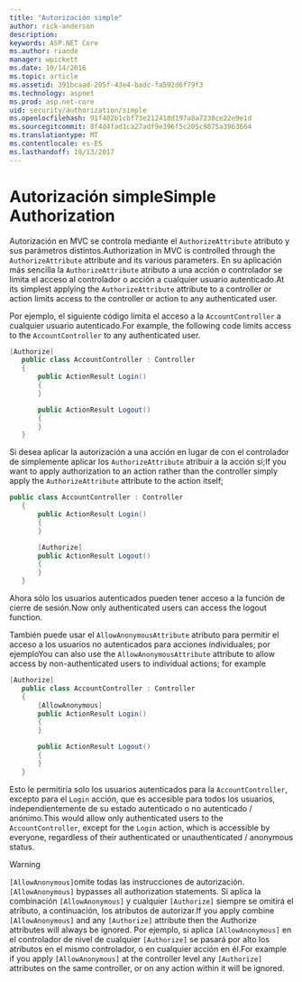 ```yaml
---
title: "Autorización simple"
author: rick-anderson
description: 
keywords: ASP.NET Core
ms.author: riande
manager: wpickett
ms.date: 10/14/2016
ms.topic: article
ms.assetid: 391bcaad-205f-43e4-badc-fa592d6f79f3
ms.technology: aspnet
ms.prod: asp.net-core
uid: security/authorization/simple
ms.openlocfilehash: 91f402b1cbf73e212418d197a8a7230ce22e9e1d
ms.sourcegitcommit: 8f4d4fad1ca27adf9e396f5c205c9875a3963664
ms.translationtype: MT
ms.contentlocale: es-ES
ms.lasthandoff: 10/13/2017
---
```

# <a name="simple-authorization"></a><span data-ttu-id="64fd3-103">Autorización simple</span><span class="sxs-lookup"><span data-stu-id="64fd3-103">Simple Authorization</span></span>

<a name="security-authorization-simple"></a>

<span data-ttu-id="64fd3-104">Autorización en MVC se controla mediante el `AuthorizeAttribute` atributo y sus parámetros distintos.</span><span class="sxs-lookup"><span data-stu-id="64fd3-104">Authorization in MVC is controlled through the `AuthorizeAttribute` attribute and its various parameters.</span></span> <span data-ttu-id="64fd3-105">En su aplicación más sencilla la `AuthorizeAttribute` atributo a una acción o controlador se limita el acceso al controlador o acción a cualquier usuario autenticado.</span><span class="sxs-lookup"><span data-stu-id="64fd3-105">At its simplest applying the `AuthorizeAttribute` attribute to a controller or action limits access to the controller or action to any authenticated user.</span></span>

<span data-ttu-id="64fd3-106">Por ejemplo, el siguiente código limita el acceso a la `AccountController` a cualquier usuario autenticado.</span><span class="sxs-lookup"><span data-stu-id="64fd3-106">For example, the following code limits access to the `AccountController` to any authenticated user.</span></span>

```csharp
[Authorize]
   public class AccountController : Controller
   {
       public ActionResult Login()
       {
       }

       public ActionResult Logout()
       {
       }
   }
   ```

<span data-ttu-id="64fd3-107">Si desea aplicar la autorización a una acción en lugar de con el controlador de simplemente aplicar los `AuthorizeAttribute` atribuir a la acción sí;</span><span class="sxs-lookup"><span data-stu-id="64fd3-107">If you want to apply authorization to an action rather than the controller simply apply the `AuthorizeAttribute` attribute to the action itself;</span></span>

```csharp
public class AccountController : Controller
   {
       public ActionResult Login()
       {
       }

       [Authorize]
       public ActionResult Logout()
       {
       }
   }
   ```

<span data-ttu-id="64fd3-108">Ahora sólo los usuarios autenticados pueden tener acceso a la función de cierre de sesión.</span><span class="sxs-lookup"><span data-stu-id="64fd3-108">Now only authenticated users can access the logout function.</span></span>

<span data-ttu-id="64fd3-109">También puede usar el `AllowAnonymousAttribute` atributo para permitir el acceso a los usuarios no autenticados para acciones individuales; por ejemplo</span><span class="sxs-lookup"><span data-stu-id="64fd3-109">You can also use the `AllowAnonymousAttribute` attribute to allow access by non-authenticated users to individual actions; for example</span></span>

```csharp
[Authorize]
   public class AccountController : Controller
   {
       [AllowAnonymous]
       public ActionResult Login()
       {
       }

       public ActionResult Logout()
       {
       }
   }
   ```

<span data-ttu-id="64fd3-110">Esto le permitiría solo los usuarios autenticados para la `AccountController`, excepto para el `Login` acción, que es accesible para todos los usuarios, independientemente de su estado autenticado o no autenticado / anónimo.</span><span class="sxs-lookup"><span data-stu-id="64fd3-110">This would allow only authenticated users to the `AccountController`, except for the `Login` action, which is accessible by everyone, regardless of their authenticated or unauthenticated / anonymous status.</span></span>

>[!WARNING]
> <span data-ttu-id="64fd3-111">`[AllowAnonymous]`omite todas las instrucciones de autorización.</span><span class="sxs-lookup"><span data-stu-id="64fd3-111">`[AllowAnonymous]` bypasses all authorization statements.</span></span> <span data-ttu-id="64fd3-112">Si aplica la combinación `[AllowAnonymous]` y cualquier `[Authorize]` siempre se omitirá el atributo, a continuación, los atributos de autorizar.</span><span class="sxs-lookup"><span data-stu-id="64fd3-112">If you apply combine `[AllowAnonymous]` and any `[Authorize]` attribute then the Authorize attributes will always be ignored.</span></span> <span data-ttu-id="64fd3-113">Por ejemplo, si aplica `[AllowAnonymous]` en el controlador de nivel de cualquier `[Authorize]` se pasará por alto los atributos en el mismo controlador, o en cualquier acción en él.</span><span class="sxs-lookup"><span data-stu-id="64fd3-113">For example if you apply `[AllowAnonymous]` at the controller level any `[Authorize]` attributes on the same controller, or on any action within it will be ignored.</span></span>
